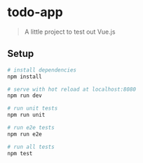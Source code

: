 # todo-app

> A little project to test out Vue.js


## Setup

``` bash
# install dependencies
npm install

# serve with hot reload at localhost:8080
npm run dev

# run unit tests
npm run unit

# run e2e tests
npm run e2e

# run all tests
npm test
```
